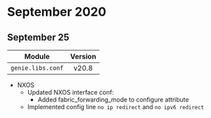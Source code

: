 September 2020
========

September 25
------
| Module                  | Version       |
| ------------------------|:-------------:|
| ``genie.libs.conf``     |     v20.8     |

* NXOS
  * Updated NXOS interface conf:
    * Added fabric_forwarding_mode to configure attribute
  * Implemented config line `no ip redirect` and `no ipv6 redirect`